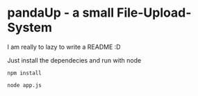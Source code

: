 pandaUp - a small File-Upload-System
==============

I am really to lazy to write a README :D


Just install the dependecies and run with node

    npm install

    node app.js

